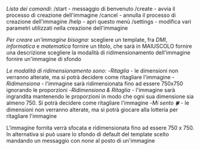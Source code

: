 *Lista dei comandi:*
/start \- messaggio di benvenuto
/create \- avvia il processo di creazione dell'immagine
/cancel \- annulla il processo di creazione dell'immagine
/help \- apri questo menù
/settings \- modifica vari parametri utilizzati nella creazione dell'immagine

*Per creare un'immagine bisogna:* 
scegliere un template, fra _DMI_, _informatica_ e _matematica_
fornire un titolo, che sarà in MAIUSCOLO
fornire una descrizione
scegliere la modalità di ridimensionamento dell'immagine
fornire un'immagine di sfondo

*Le modalità di ridimensionamento sono:*
\-*Ritaglia* \- le dimensioni non verranno alterate, ma si potrà decidere come ritagliare l'immagine
\-*Ridimensiona* \- l'immagine sarà ridimensionata fino ad essere 750x750 ignorando le proporzioni
\-*Ridimensiona & Ritaglia* \- l'immagine sarà ingrandita mantenendo le proporzioni in modo che ogni sua dimensione sia almeno 750\. Si potrà decidere come ritagliare l'immagine
\-*Mi sento 🍀* \- le dimensioni non verranno alterate, ma si potrà giocare alla lotteria per ritagliare l'immagine

L'immagine fornita verrà sfocata e ridimensionata fino ad essere 750 x 750\.
In alternativa si può usare lo sfondo di default del template scelto mandando un messaggio con _none_ al posto di un'immagine
